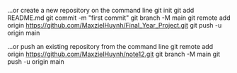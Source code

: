 …or create a new repository on the command line
  git init
  git add README.md
  git commit -m "first commit"
  git branch -M main
  git remote add origin https://github.com/MaxzielHuynh/Final_Year_Project.git
  git push -u origin main

…or push an existing repository from the command line
  git remote add origin https://github.com/MaxzielHuynh/note12.git
  git branch -M main
  git push -u origin main
